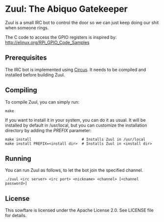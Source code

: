 Zuul: The Abiquo Gatekeeper
===========================

Zuul is a small IRC bot to control the door so we can just keep
doing our shit when someone rings.

The C code to access the GPIO registers is inspired by:
http://elinux.org/RPi_GPIO_Code_Samples

Prerequisites
-------------

The IRC bot is implemented using [Circus](https://github.com/nacx/circus). It needs to
be compiled and installed before building Zuul.

Compiling
---------

To compile Zuul, you can simply run:

    make

If you want to install it in your system, you can do it as usual. It will be installed by default in
/usr/local, but you can customize the installation directory by adding the *PREFIX* parameter:

    make install                       # Installs Zuul in /usr/local
    make install PREFIX=<install dir>  # Installs Zuul in <install dir>

Running
-------

You can run Zuul as follows, to let the bot join the specified channel.

    ./zuul <irc server> <irc port> <nickname> <channel> [<channel password>]

License
-------

This sowftare is licensed under the Apache License 2.0. See LICENSE file for details.
